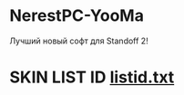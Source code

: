# NerestPC-YooMa
Лучший новый софт для Standoff 2!

# SKIN LIST ID [listid.txt](https://github.com/user-attachments/files/18549483/skinid.txt)

